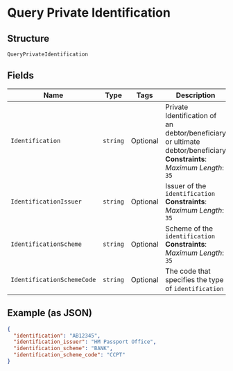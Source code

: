 
# Query Private Identification

## Structure

`QueryPrivateIdentification`

## Fields

| Name | Type | Tags | Description |
|  --- | --- | --- | --- |
| `Identification` | `string` | Optional | Private Identification of an debtor/beneficiary or ultimate debtor/beneficiary<br>**Constraints**: *Maximum Length*: `35` |
| `IdentificationIssuer` | `string` | Optional | Issuer of the `identification`<br>**Constraints**: *Maximum Length*: `35` |
| `IdentificationScheme` | `string` | Optional | Scheme of the `identification`<br>**Constraints**: *Maximum Length*: `35` |
| `IdentificationSchemeCode` | `string` | Optional | The code that specifies the type of `identification` |

## Example (as JSON)

```json
{
  "identification": "AB12345",
  "identification_issuer": "HM Passport Office",
  "identification_scheme": "BANK",
  "identification_scheme_code": "CCPT"
}
```

